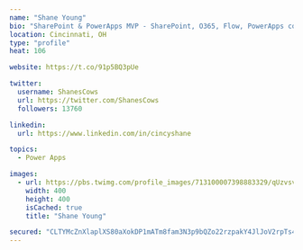 ```yaml
---
name: "Shane Young"
bio: "SharePoint & PowerApps MVP - SharePoint, O365, Flow, PowerApps consulting? @PowerApps911 | Pure Snark? You found it."
location: Cincinnati, OH
type: "profile"
heat: 106

website: https://t.co/91p5BQ3pUe

twitter:
  username: ShanesCows
  url: https://twitter.com/ShanesCows
  followers: 13760

linkedin:
  url: https://www.linkedin.com/in/cincyshane

topics:
  - Power Apps

images:
  - url: https://pbs.twimg.com/profile_images/713100007398883329/qUzvsvQ3_400x400.jpg
    width: 400
    height: 400
    isCached: true
    title: "Shane Young"

secured: "CLTYMcZnXlaplXS80aXokDP1mATm8fam3N3p9bQZo22rzpakY4JlJoV2rpTs4MqjKSVqhipztQdGodB8mSlT5pDpni4oqOORIuDBvCJDTGecw/kPTd2wrDlupzMsOQ19YJWUoTZVmSy69Ot3tBSg6+mf2aU2WwD2KTmMWuIV9M644rZ9JoU/MotoSrZmnSBpAeLjle0NOzx4k6p3bz7s+kvftI4gqg1AN2fITb/OZjD419tHl/46D4VEHATZ1wiIJLMBbtTOK4FCUov44zudFGsnqleU6RLnr2EuF4PwOjZdzHsW1pJwedpTE4ZjWBIaorI+nE5KJfuTv7+2Ohb/HJQthCy4swdoEfo1hupahZR4RlT7rn8AZ/IjGkyuAqU7v9d1L72YclGXREjqIdI19hdLLIDn1NHBvFXKMHTriOc=;6xpzW9KRC91h1DSN0e5Elg=="
---
```


